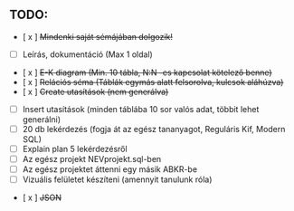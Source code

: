 ## TODO:

- [ x ] <s> Mindenki saját sémájában dolgozik! </s>
- [ ] Leírás, dokumentáció (Max 1 oldal)
- [ x ] <s> E-K diagram (Min. 10 tábla, N:N -es kapcsolat kötelező benne) </s>
- [ x ] <s> Relációs séma (Táblák egymás alatt felsorolva, kulcsok aláhúzva) </s>
- [ x ] <s> Create utasítások (nem generálva) </s>
- [ ] Insert utasítások (minden táblába 10 sor valós adat, többit lehet generálni)
- [ ] 20 db lekérdezés (fogja át az egész tananyagot, Reguláris Kif, Modern SQL)
- [ ] Explain plan 5 lekérdezésről
- [ ] Az egész projekt NEVprojekt.sql-ben
- [ ] Az egész projektet áttenni egy másik ABKR-be
- [ ] Vizuális felületet készíteni (amennyit tanulunk róla)
- [ x ] <s> JSON </s>